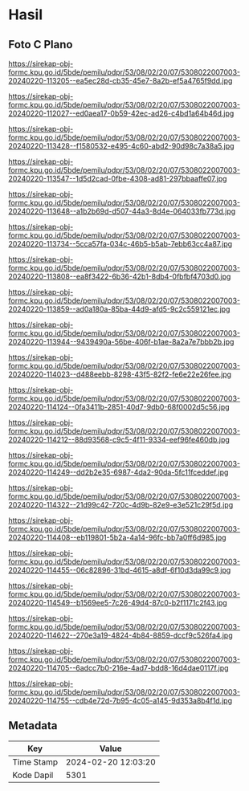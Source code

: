 # Hasil

## Foto C Plano

https://sirekap-obj-formc.kpu.go.id/5bde/pemilu/pdpr/53/08/02/20/07/5308022007003-20240220-113205--ea5ec28d-cb35-45e7-8a2b-ef5a4765f9dd.jpg

https://sirekap-obj-formc.kpu.go.id/5bde/pemilu/pdpr/53/08/02/20/07/5308022007003-20240220-112027--ed0aea17-0b59-42ec-ad26-c4bd1a64b46d.jpg

https://sirekap-obj-formc.kpu.go.id/5bde/pemilu/pdpr/53/08/02/20/07/5308022007003-20240220-113428--f1580532-e495-4c60-abd2-90d98c7a38a5.jpg

https://sirekap-obj-formc.kpu.go.id/5bde/pemilu/pdpr/53/08/02/20/07/5308022007003-20240220-113547--1d5d2cad-0fbe-4308-ad81-297bbaaffe07.jpg

https://sirekap-obj-formc.kpu.go.id/5bde/pemilu/pdpr/53/08/02/20/07/5308022007003-20240220-113648--a1b2b69d-d507-44a3-8d4e-064033fb773d.jpg

https://sirekap-obj-formc.kpu.go.id/5bde/pemilu/pdpr/53/08/02/20/07/5308022007003-20240220-113734--5cca57fa-034c-46b5-b5ab-7ebb63cc4a87.jpg

https://sirekap-obj-formc.kpu.go.id/5bde/pemilu/pdpr/53/08/02/20/07/5308022007003-20240220-113808--ea8f3422-6b36-42b1-8db4-0fbfbf4703d0.jpg

https://sirekap-obj-formc.kpu.go.id/5bde/pemilu/pdpr/53/08/02/20/07/5308022007003-20240220-113859--ad0a180a-85ba-44d9-afd5-9c2c559121ec.jpg

https://sirekap-obj-formc.kpu.go.id/5bde/pemilu/pdpr/53/08/02/20/07/5308022007003-20240220-113944--9439490a-56be-406f-b1ae-8a2a7e7bbb2b.jpg

https://sirekap-obj-formc.kpu.go.id/5bde/pemilu/pdpr/53/08/02/20/07/5308022007003-20240220-114023--d488eebb-8298-43f5-82f2-fe6e22e26fee.jpg

https://sirekap-obj-formc.kpu.go.id/5bde/pemilu/pdpr/53/08/02/20/07/5308022007003-20240220-114124--0fa3411b-2851-40d7-9db0-68f0002d5c56.jpg

https://sirekap-obj-formc.kpu.go.id/5bde/pemilu/pdpr/53/08/02/20/07/5308022007003-20240220-114212--88d93568-c9c5-4f11-9334-eef96fe460db.jpg

https://sirekap-obj-formc.kpu.go.id/5bde/pemilu/pdpr/53/08/02/20/07/5308022007003-20240220-114249--dd2b2e35-6987-4da2-90da-5fc11fceddef.jpg

https://sirekap-obj-formc.kpu.go.id/5bde/pemilu/pdpr/53/08/02/20/07/5308022007003-20240220-114322--21d99c42-720c-4d9b-82e9-e3e521c29f5d.jpg

https://sirekap-obj-formc.kpu.go.id/5bde/pemilu/pdpr/53/08/02/20/07/5308022007003-20240220-114408--eb119801-5b2a-4a14-96fc-bb7a0ff6d985.jpg

https://sirekap-obj-formc.kpu.go.id/5bde/pemilu/pdpr/53/08/02/20/07/5308022007003-20240220-114455--06c82896-31bd-4615-a8df-6f10d3da99c9.jpg

https://sirekap-obj-formc.kpu.go.id/5bde/pemilu/pdpr/53/08/02/20/07/5308022007003-20240220-114549--b1569ee5-7c26-49d4-87c0-b2f1171c2f43.jpg

https://sirekap-obj-formc.kpu.go.id/5bde/pemilu/pdpr/53/08/02/20/07/5308022007003-20240220-114622--270e3a19-4824-4b84-8859-dccf9c526fa4.jpg

https://sirekap-obj-formc.kpu.go.id/5bde/pemilu/pdpr/53/08/02/20/07/5308022007003-20240220-114705--6adcc7b0-216e-4ad7-bdd8-16d4dae0117f.jpg

https://sirekap-obj-formc.kpu.go.id/5bde/pemilu/pdpr/53/08/02/20/07/5308022007003-20240220-114755--cdb4e72d-7b95-4c05-a145-9d353a8b4f1d.jpg


## Metadata

| Key        | Value               |
| ---------- | ------------------- |
| Time Stamp | 2024-02-20 12:03:20 |
| Kode Dapil | 5301                |



